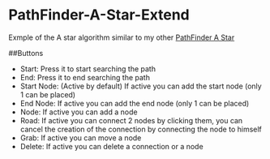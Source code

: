 # PathFinder-A-Star-Extend
Exmple of the A star algorithm similar to my other [PathFinder A Star](https://github.com/lollocenne/PathFinder-A-Star)

##Buttons
- Start: Press it to start searching the path
- End: Press it to end searching the path
- Start Node: (Active by default) If active you can add the start node (only 1 can be placed)
- End Node: If active you can add the end node (only 1 can be placed)
- Node: If active you can add a node
- Road: If active you can connect 2 nodes by clicking them, you can cancel the creation of the connection by connecting the node to himself
- Grab: If active you can move a node
- Delete: If active you can delete a connection or a node